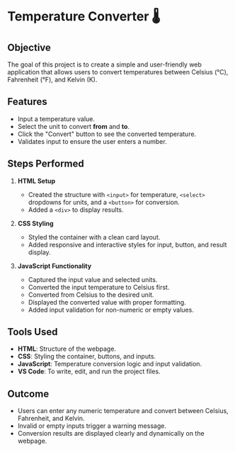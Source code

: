 # Temperature Converter 🌡️

## Objective
The goal of this project is to create a simple and user-friendly web application that allows users to convert temperatures between Celsius (°C), Fahrenheit (°F), and Kelvin (K).  

## Features
- Input a temperature value.
- Select the unit to convert **from** and **to**.
- Click the "Convert" button to see the converted temperature.
- Validates input to ensure the user enters a number.
  
## Steps Performed
1. **HTML Setup**  
   - Created the structure with `<input>` for temperature, `<select>` dropdowns for units, and a `<button>` for conversion.
   - Added a `<div>` to display results.

2. **CSS Styling**  
   - Styled the container with a clean card layout.
   - Added responsive and interactive styles for input, button, and result display.

3. **JavaScript Functionality**  
   - Captured the input value and selected units.
   - Converted the input temperature to Celsius first.
   - Converted from Celsius to the desired unit.
   - Displayed the converted value with proper formatting.
   - Added input validation for non-numeric or empty values.


## Tools Used
- **HTML**: Structure of the webpage.
- **CSS**: Styling the container, buttons, and inputs.
- **JavaScript**: Temperature conversion logic and input validation.
- **VS Code**: To write, edit, and run the project files.

## Outcome
- Users can enter any numeric temperature and convert between Celsius, Fahrenheit, and Kelvin.
- Invalid or empty inputs trigger a warning message.
- Conversion results are displayed clearly and dynamically on the webpage.

